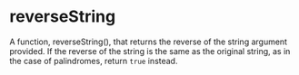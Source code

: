 # reverseString
A function, reverseString(), that returns the reverse of the string argument provided.
If the reverse of the string is the same as the original string, as in the case of palindromes, return `true` instead.
